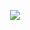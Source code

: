 <p align="center">
 <img src="https://spotify-github-profile.kittinanx.com/api/view.svg?uid=31ikvuclqcm7nw643zbgu4dgx5mq&redirect=true][https://spotify-github-profile.kittinanx.com/api/view.svg?uid=31ikvuclqcm7nw643zbgu4dgx5mq&cover_image=true&theme=novatorem&show_offline=true&background_color=333333&interchange=true&bar_color=41c9d2&bar_color_cover=true"/>
</p>
